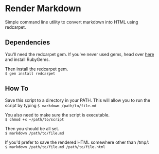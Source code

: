 Render Markdown
========

Simple command line utility to convert markdown into HTML using redcarpet.

## Dependencies
You'll need the redcarpet gem. If you've never used gems, head over [here](https://rubygems.org) and install RubyGems.

Then install the redcarpet gem.    
`$ gem install redcarpet`

## How To
Save this script to a directory in your PATH. This will allow you to run the script by typing `$ markdown /path/to/file.md`

You also need to make sure the script is executable.    
`$ chmod +x ~/path/to/script`

Then you should be all set.    
`$ markdown /path/to/file.md`

If you'd prefer to save the rendered HTML somewhere other than /tmp/:    
`$ markdown /path/to/file.md /path/to/file.html`
